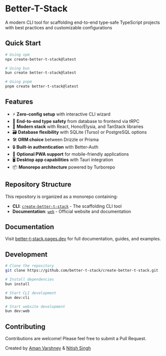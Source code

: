 # Better-T-Stack

A modern CLI tool for scaffolding end-to-end type-safe TypeScript projects with best practices and customizable configurations

## Quick Start

```bash
# Using npm
npx create-better-t-stack@latest

# Using bun
bun create better-t-stack@latest

# Using pnpm
pnpm create better-t-stack@latest
```

## Features

- ⚡️ **Zero-config setup** with interactive CLI wizard
- 🔄 **End-to-end type safety** from database to frontend via tRPC
- 🧱 **Modern stack** with React, Hono/Elysia, and TanStack libraries
- 🗃️ **Database flexibility** with SQLite (Turso) or PostgreSQL options
- 🛠️ **ORM choice** between Drizzle or Prisma
- 🔒 **Built-in authentication** with Better-Auth
- 📱 **Optional PWA support** for mobile-friendly applications
- 🖥️ **Desktop app capabilities** with Tauri integration
- 📦 **Monorepo architecture** powered by Turborepo

## Repository Structure

This repository is organized as a monorepo containing:

- **CLI**: [`create-better-t-stack`](apps/cli) - The scaffolding CLI tool
- **Documentation**: [`web`](apps/web) - Official website and documentation

## Documentation

Visit [better-t-stack.pages.dev](https://better-t-stack.pages.dev) for full documentation, guides, and examples.

## Development

```bash
# Clone the repository
git clone https://github.com/better-t-stack/create-better-t-stack.git

# Install dependencies
bun install

# Start CLI development
bun dev:cli

# Start website development
bun dev:web
```

## Contributing

Contributions are welcome! Please feel free to submit a Pull Request.

Created by [Aman Varshney](https://github.com/AmanVarshney01) & [Nitish Singh](https://github.com/FgrReloaded)
